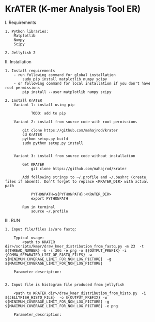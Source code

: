 # KrATER (K-mer Analysis Tool ER)

I. Requirements

    1. Python libraries:
        Matplotlib
        Numpy
        Scipy
        
    2. Jellyfish 2

II. Installation

    1. Install requirements
        - run following command for global installation
            sudo pip install matplotlib numpy scipy 
        - or following command for local installation if you don't have root permissions
            pip install --user matplotlib numpy scipy

    2. Install KrATER
        Variant 1: install using pip
        
                TODO: add to pip
            
        Variant 2: install from source code with root permissions
        
            git clone https://github.com/mahajrod/krater
            cd KrATER
            python setup.py build
            sudo python setup.py install
        
        
        Variant 3: install from source code without installation
        
            Get KRATER
                git clone https://github.com/mahajrod/krater
        
            Add following strings to ~/.profile and ~/.bashrc (create files if absent). Don't forget to replace <KRATER_DIR> with actual path
            
                PYTHONPATH=${PYTHONPATH}:<KRATER_DIR>
                export PYTHONPATH
    
            Run in terminal
                source ~/.profile
            
    
III. RUN

    1. Input file/files is/are fastq:
    
        Typical usage:
            <path to KRATER dir>/scripts/kmer/draw_kmer_distribution_from_fastq.py -m 23  -t ${THREAD_NUMBER} -b -s 30G -e png -o ${OUTPUT_PREFIX} -i {COMMA_SEPARATED_LIST_OF_FASTQ_FILES} -w ${MINIMUM_COVERAGE_LIMIT_FOR_NON_LOG_PICTURE}  -g ${MAXIMUM_COVERAGE_LIMIT_FOR_NON_LOG_PICTURE}
        
        Parameter description:
            
        
    2. Input file is histogram file produced from jellyfish
    
        <path to KRATER dir>/draw_kmer_distribution_from_histo.py  -i ${JELLYFISH_HISTO_FILE}  -o ${OUTPUT_PREFIX} -w ${MINIMUM_COVERAGE_LIMIT_FOR_NON_LOG_PICTURE} -g ${MAXIMUM_COVERAGE_LIMIT_FOR_NON_LOG_PICTURE} -e png
        
        Parameter_description:
        